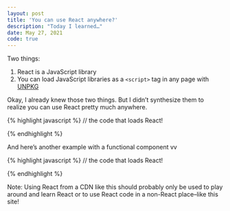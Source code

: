 ```yaml
---
layout: post
title: 'You can use React anywhere?'
description: "Today I learned…"
date: May 27, 2021
code: true
---
```




Two things:
1. React is a JavaScript library
2. You can load JavaScript libraries as a `<script>` tag in any page with [UNPKG](https://unpkg.com/)

Okay, I already knew those two things. But I didn’t synthesize them to realize you can use React pretty much anywhere.

{% highlight javascript %}
// the code that loads React!
<div id="root"></div>
<script src="https://unpkg.com/react@16.13.1/umd/react.development.js"></script>
<script src="https://unpkg.com/react-dom@16.13.1/umd/react-dom.development.js"></script>
<script src="https://unpkg.com/@babel/standalone@7.8.3/babel.js"></script>
<script type="text/babel">
    const rootElement = document.getElementById('root')
    const element = <div className="container">This is loaded in react!</div>
    ReactDOM.render(element, rootElement)
</script>
{% endhighlight %}


<div id="root"></div>
<script src="https://unpkg.com/react@16.13.1/umd/react.development.js"></script>
<script src="https://unpkg.com/react-dom@16.13.1/umd/react-dom.development.js"></script>
<script src="https://unpkg.com/@babel/standalone@7.8.3/babel.js"></script>
<script type="text/babel">
    const rootElement = document.getElementById('root')
    const element = <div className="container">This is loaded in react!</div>
    ReactDOM.render(element, rootElement)
</script>

And here’s another example with a functional component vv 

{% highlight javascript %}
// the code that loads React!
<div id="root"></div>
<script src="https://unpkg.com/react@16.13.1/umd/react.development.js"></script>
<script src="https://unpkg.com/react-dom@16.13.1/umd/react-dom.development.js"></script>
<script src="https://unpkg.com/@babel/standalone@7.8.3/babel.js"></script>
<script type="text/babel">
    function Element() {
        const [state, setState] = React.useState(0)
        return (
            <div>
                <button onClick={() => setState(state + 1)}>{state}</button>
            </div>
        )
    }
    const rootElement = document.getElementById('root')
    const element = <div className="container">This is loaded in react!</div>
    ReactDOM.render(<Element/>, rootElement)
</script>
{% endhighlight %}

<div id="root2"></div>
<script type="text/babel">
    function Element() {
        const [state, setState] = React.useState(0)
        return (
            <div>
                <button onClick={() => setState(state + 1)}>{state}</button>
            </div>
        )
    }
    const rootElement = document.getElementById('root2')
    const element = <div className="container">This is loaded in react!</div>
    ReactDOM.render(<Element/>, rootElement)
</script>

Note: Using React from a CDN like this should probably only be used to play around and learn React or to use React code in a non-React place–like this site!